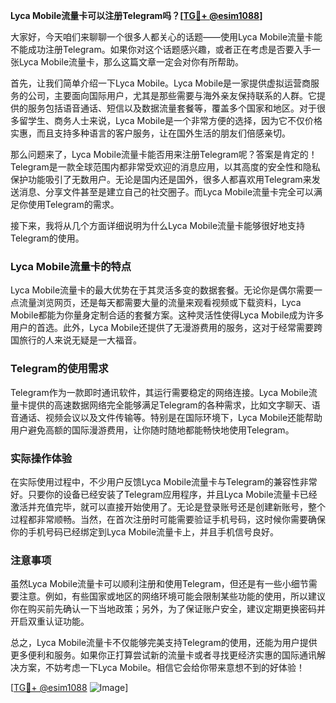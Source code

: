 **Lyca Mobile流量卡可以注册Telegram吗？[[TG💪+ @esim1088](https://t.me/s/esim1088)]**

大家好，今天咱们来聊聊一个很多人都关心的话题——使用Lyca Mobile流量卡能不能成功注册Telegram。如果你对这个话题感兴趣，或者正在考虑是否要入手一张Lyca Mobile流量卡，那么这篇文章一定会对你有所帮助。

首先，让我们简单介绍一下Lyca Mobile。Lyca Mobile是一家提供虚拟运营商服务的公司，主要面向国际用户，尤其是那些需要与海外亲友保持联系的人群。它提供的服务包括语音通话、短信以及数据流量套餐等，覆盖多个国家和地区。对于很多留学生、商务人士来说，Lyca Mobile是一个非常方便的选择，因为它不仅价格实惠，而且支持多种语言的客户服务，让在国外生活的朋友们倍感亲切。

那么问题来了，Lyca Mobile流量卡能否用来注册Telegram呢？答案是肯定的！Telegram是一款全球范围内都非常受欢迎的消息应用，以其高度的安全性和隐私保护功能吸引了无数用户。无论是国内还是国外，很多人都喜欢用Telegram来发送消息、分享文件甚至是建立自己的社交圈子。而Lyca Mobile流量卡完全可以满足你使用Telegram的需求。

接下来，我将从几个方面详细说明为什么Lyca Mobile流量卡能够很好地支持Telegram的使用。

### Lyca Mobile流量卡的特点

Lyca Mobile流量卡的最大优势在于其灵活多变的数据套餐。无论你是偶尔需要一点流量浏览网页，还是每天都需要大量的流量来观看视频或下载资料，Lyca Mobile都能为你量身定制合适的套餐方案。这种灵活性使得Lyca Mobile成为许多用户的首选。此外，Lyca Mobile还提供了无漫游费用的服务，这对于经常需要跨国旅行的人来说无疑是一大福音。

### Telegram的使用需求

Telegram作为一款即时通讯软件，其运行需要稳定的网络连接。Lyca Mobile流量卡提供的高速数据网络完全能够满足Telegram的各种需求，比如文字聊天、语音通话、视频会议以及文件传输等。特别是在国际环境下，Lyca Mobile还能帮助用户避免高额的国际漫游费用，让你随时随地都能畅快地使用Telegram。

### 实际操作体验

在实际使用过程中，不少用户反馈Lyca Mobile流量卡与Telegram的兼容性非常好。只要你的设备已经安装了Telegram应用程序，并且Lyca Mobile流量卡已经激活并充值完毕，就可以直接开始使用了。无论是登录账号还是创建新账号，整个过程都非常顺畅。当然，在首次注册时可能需要验证手机号码，这时候你需要确保你的手机号码已经绑定到Lyca Mobile流量卡上，并且手机信号良好。

### 注意事项

虽然Lyca Mobile流量卡可以顺利注册和使用Telegram，但还是有一些小细节需要注意。例如，有些国家或地区的网络环境可能会限制某些功能的使用，所以建议你在购买前先确认一下当地政策；另外，为了保证账户安全，建议定期更换密码并开启双重认证功能。

总之，Lyca Mobile流量卡不仅能够完美支持Telegram的使用，还能为用户提供更多便利和服务。如果你正打算尝试新的流量卡或者寻找更经济实惠的国际通讯解决方案，不妨考虑一下Lyca Mobile。相信它会给你带来意想不到的好体验！

[[TG💪+ @esim1088](https://t.me/s/esim1088) ![Image](https://i.postimg.cc/4NQfJmqS/Snipaste-2025-05-13-00-14-12.png)]